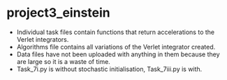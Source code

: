 # project3_einstein

- Individual task files contain functions that return accelerations to the Verlet integrators.  
- Algorithms file contains all variations of the Verlet integrator created.  
- Data files have not been uploaded with anything in them because they are large so it is a waste of time.  
- Task_7i.py is without stochastic initialisation, Task_7iii.py is with.
